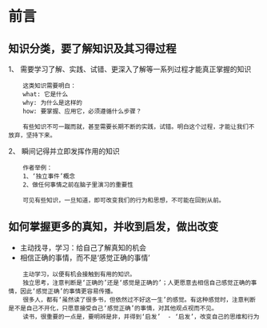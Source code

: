 # 前言  

## 知识分类，要了解知识及其习得过程
1、 需要学习了解、实践、试错、更深入了解等一系列过程才能真正掌握的知识  
```
    这类知识需要明白：
    what: 它是什么
    why: 为什么是这样的
    how: 要掌握、应用它，必须遵循什么步骤？

    有些知识不可一蹴而就，甚至需要长期不断的实践，试错。明白这个过程，才能让我们不放弃，坚持下来。
```
2、 瞬间记得并立即发挥作用的知识
```
    作者举例：
    1、‘独立事件’概念
    2、做任何事情之前在脑子里演习的重要性

    可见有些知识，一旦知道，即可改变我们的行为和思想，不可能在回到从前。
```

## 如何掌握更多的真知，并收到启发，做出改变
* 主动找寻，学习：给自己了解真知的机会
* 相信正确的事情，而不是‘感觉正确的事情’
```
    主动学习，以便有机会接触到有用的知识。
    独立思考，注意判断是‘正确的’还是‘感觉是正确的’；人更愿意去相信自己感觉正确的事情，因此‘感觉正确’的事情更容易传播。
    很多人，都有‘虽然读了很多书，但依然过不好这一生’的感觉。有这种感觉时，注意判断是不是自己不开化，只愿意接受自己‘感觉正确’的事情，对其他观点视而不见。
    读书，很重要的一点是，要明辨是非，并得到‘启发’  - ‘启发’，改变自己的思维和行为
```